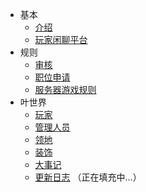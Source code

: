 - 基本  
  - [介绍](basic/introduce.md)
  - [玩家闲聊平台](basic/chat.md)
- 规则
  - [审核](rule/gs.md)
  - [职位申请](rule/apply.md) 
  - [服务器游戏规则](rule/gamerule.md)
- 叶世界
  - [玩家](world/player.md)
  - [管理人员](world/Administrators.md)
  - [领地](world/ld.md)
  - [装饰](world/zs.md)
  - [大事记](world/record.md)
  - [更新日志](world/update.md)
（正在填充中...）
